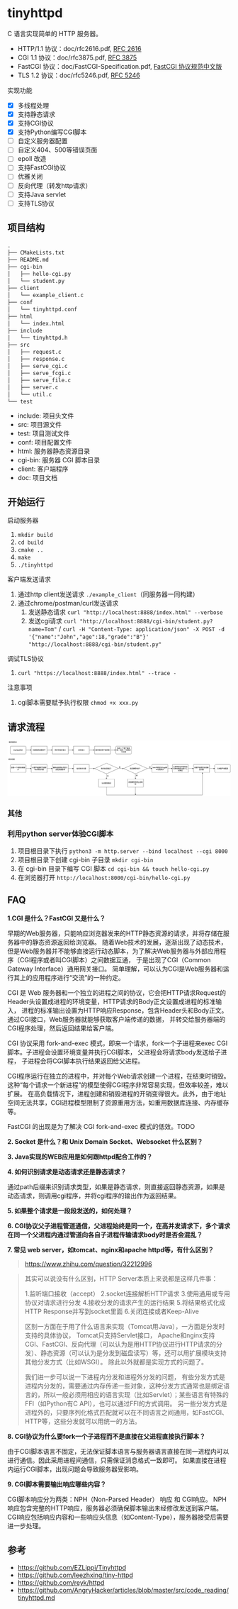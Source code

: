 # tinyhttpd
C 语言实现简单的 HTTP 服务器。
- HTTP/1.1 协议：doc/rfc2616.pdf, [RFC 2616](https://datatracker.ietf.org/doc/html/rfc2616)
- CGI 1.1 协议：doc/rfc3875.pdf, [RFC 3875](https://datatracker.ietf.org/doc/html/rfc3875)
- FastCGI 协议：doc/FastCGI-Specification.pdf, [FastCGI 协议规范中文版](https://www.infoq.cn/article/vicwtitzvk7b4ynoej3e)
- TLS 1.2 协议：doc/rfc5246.pdf, [RFC 5246](https://datatracker.ietf.org/doc/html/rfc5246)

实现功能
- [x] 多线程处理
- [x] 支持静态请求
- [x] 支持CGI协议
- [x] 支持Python编写CGI脚本
- [ ] 自定义服务器配置
- [ ] 自定义404、500等错误页面
- [ ] epoll 改造
- [ ] 支持FastCGI协议
- [ ] 优雅关闭
- [ ] 反向代理（转发http请求）
- [ ] 支持Java servlet
- [ ] 支持TLS协议

## 项目结构
```
.
├── CMakeLists.txt
├── README.md
├── cgi-bin
│   ├── hello-cgi.py
│   └── student.py
├── client
│   └── example_client.c
├── conf
│   └── tinyhttpd.conf
├── html
│   └── index.html
├── include
│   └── tinyhttpd.h
├── src
│   ├── request.c
│   ├── response.c
│   ├── serve_cgi.c
│   ├── serve_fcgi.c
│   ├── serve_file.c
│   ├── server.c
│   └── util.c
└── test
```

- include: 项目头文件
- src: 项目源文件
- test: 项目测试文件
- conf: 项目配置文件
- html: 服务器静态资源目录
- cgi-bin: 服务器 CGI 脚本目录
- client: 客户端程序
- doc: 项目文档

## 开始运行
启动服务器
1. `mkdir build`
2. `cd build`
3. `cmake ..`
4. `make`
5. `./tinyhttpd`

客户端发送请求
1. 通过http client发送请求 `./example_client`（同服务器一同构建）
2. 通过chrome/postman/curl发送请求
    1. 发送静态请求 `curl "http://localhost:8888/index.html" --verbose`
    2. 发送cgi请求 `curl "http://localhost:8888/cgi-bin/student.py?name=Tom"` / `curl -H "Content-Type: application/json" -X POST -d '{"name":"John","age":18,"grade":"B"}' "http://localhost:8888/cgi-bin/student.py"`

调试TLS协议
1. `curl "https://localhost:8888/index.html" --trace -`

注意事项
1. cgi脚本需要赋予执行权限 `chmod +x xxx.py`

## 请求流程
![tinyhttpd处理流程](https://raw.githubusercontent.com/lewiszlw/tinyhttpd/master/doc/tinyhttpd%E5%A4%84%E7%90%86%E6%B5%81%E7%A8%8B.png)

### 其他
### 利用python server体验CGI脚本
1. 项目根目录下执行 `python3 -m http.server --bind localhost --cgi 8000`
2. 项目根目录下创建 cgi-bin 子目录 `mkdir cgi-bin`
3. 在 cgi-bin 目录下编写 CGI 脚本 `cd cgi-bin && touch hello-cgi.py`
4. 在浏览器打开 `http://localhost:8000/cgi-bin/hello-cgi.py`


## FAQ
**1.CGI 是什么？FastCGI 又是什么？**

早期的Web服务器，只能响应浏览器发来的HTTP静态资源的请求，并将存储在服务器中的静态资源返回给浏览器。 随着Web技术的发展，逐渐出现了动态技术，
但是Web服务器并不能够直接运行动态脚本，为了解决Web服务器与外部应用程序（CGI程序或者叫CGI脚本）之间数据互通，
于是出现了CGI（Common Gateway Interface）通用网关接口。 简单理解，可以认为CGI是Web服务器和运行其上的应用程序进行“交流”的一种约定。

CGI 是 Web 服务器和一个独立的进程之间的协议，它会把HTTP请求Request的Header头设置成进程的环境变量，HTTP请求的Body正文设置成进程的标准输入，
进程的标准输出设置为HTTP响应Response，包含Header头和Body正文。通过CGI接口，Web服务器就能够获取客户端传递的数据，
并转交给服务器端的CGI程序处理，然后返回结果给客户端。

CGI 协议采用 fork-and-exec 模式，即来一个请求，fork一个子进程来exec CGI脚本。子进程会设置环境变量并执行CGI脚本，
父进程会将请求body发送给子进程， 子进程会将CGI脚本执行结果返回给父进程。

CGI程序运行在独立的进程中，并对每个Web请求创建一个进程，在结束时销毁。这种“每个请求一个新进程”的模型使得CGI程序非常容易实现，但效率较差，难以扩展。
在高负载情况下，进程创建和销毁进程的开销变得很大。此外，由于地址空间无法共享，CGI进程模型限制了资源重用方法，如重用数据库连接、内存缓存等。

FastCGI 的出现是为了解决 CGI fork-and-exec 模式的低效。TODO

**2. Socket 是什么？和 Unix Domain Socket、Websocket 什么区别？**

**3. Java实现的WEB应用是如何跟httpd配合工作的？**

**4. 如何识别请求是动态请求还是静态请求？**

通过path后缀来识别请求类型，如果是静态请求，则直接返回静态资源，如果是动态请求，则调用cgi程序，并将cgi程序的输出作为返回结果。

**5. 如果整个请求是一段段发送的，如何处理？**

**6. CGI协议父子进程管道通信，父进程始终是同一个，在高并发请求下，多个请求在同一个父进程内通过管道向各自子进程传输请求body时是否会混乱？**

**7. 常见 web server，如tomcat、nginx和apache httpd等，有什么区别？**

> https://www.zhihu.com/question/32212996

> 其实可以说没有什么区别，HTTP Server本质上来说都是这样几件事：
> 
> 1.监听端口接收（accept）
> 2.socket连接解析HTTP请求
> 3.使用通用或专用协议对请求进行分发
> 4.接收分发的请求产生的运行结果
> 5.将结果格式化成HTTP Response并写到socket里面
> 6.关闭连接或者Keep-Alive
> 
> 区别一方面在于用了什么语言来实现（Tomcat用Java），一方面是分发时支持的具体协议，
> Tomcat只支持Servlet接口， 
> Apache和nginx支持CGI、FastCGI、反向代理（可以认为是用HTTP协议进行HTTP请求的分发）、静态资源（可以认为是分发到磁盘读写）等，还可以用扩展模块支持其他分发方式（比如WSGI）。
> 除此以外就都是实现方式的问题了。
> 
> 我们进一步可以说一下进程内分发和进程外分发的问题，
> 有些分发方式是进程内分发的，需要通过内存传递一些对象，这种分发方式通常也是绑定语言的，所以一般必须用相应的语言实现（比如Servlet）；某些语言有特殊的FFI（如Python有C API），也可以通过FFI的方式调用。
> 另一些分发方式是进程外的，只要序列化格式匹配就可以在不同语言之间通用，如FastCGI、HTTP等，这些分发就可以用统一的方法。

**8. CGI协议为什么要fork一个子进程而不是直接在父进程直接执行脚本？**

由于CGI脚本语言不固定，无法保证脚本语言与服务器语言直接在同一进程内可以进行通信。因此采用进程间通信，只需保证消息格式一致即可。
如果直接在进程内运行CGI脚本，出现问题会导致服务器受影响。

**9. CGI脚本需要输出响应哪些内容？**

CGI脚本响应分为两类：NPH（Non-Parsed Header） 响应 和 CGI响应。
NPH响应包含完整的HTTP响应，服务器必须确保脚本输出未经修改发送到客户端。
CGI响应包括响应内容和一些响应头信息（如Content-Type），服务器接受后需要进一步处理。

## 参考
- https://github.com/EZLippi/Tinyhttpd
- https://github.com/leezhxing/tiny-httpd
- https://github.com/reyk/httpd
- https://github.com/AngryHacker/articles/blob/master/src/code_reading/tinyhttpd.md